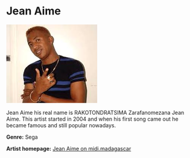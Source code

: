 # Jean Aime

![Jean Aime](jean-aime.JPG)

Jean Aime his real name is RAKOTONDRATSIMA Zarafanomezana Jean Aime. This artist started in 2004 and when his first song came out he became famous and still popular nowadays.

**Genre:** Sega

**Artist homepage:** [Jean Aime on midi.madagascar](http://www.midi-madagasikara.mg/culture/2019/01/16/cabaret-jean-aime-du-sega-zook-au-bonarabe/)
